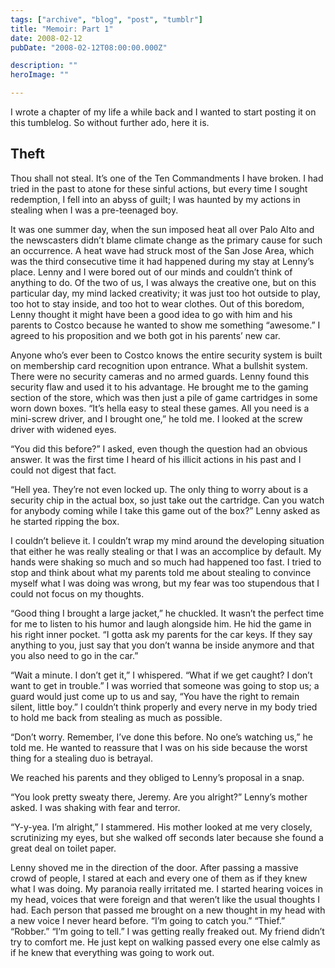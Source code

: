 ```yaml
---
tags: ["archive", "blog", "post", "tumblr"]
title: "Memoir: Part 1"
date: 2008-02-12
pubDate: "2008-02-12T08:00:00.000Z"

description: ""
heroImage: ""

---
```


I wrote a chapter of my life a while back and I wanted to start posting it on this tumblelog. So without further ado, here it is.

## Theft

Thou shall not steal. It’s one of the Ten Commandments I have broken. I had tried in the past to atone for these sinful actions, but every time I sought redemption, I fell into an abyss of guilt; I was haunted by my actions in stealing when I was a pre-teenaged boy.

It was one summer day, when the sun imposed heat all over Palo Alto and the newscasters didn’t blame climate change as the primary cause for such an occurrence. A heat wave had struck most of the San Jose Area, which was the third consecutive time it had happened during my stay at Lenny’s place. Lenny and I were bored out of our minds and couldn’t think of anything to do. Of the two of us, I was always the creative one, but on this particular day, my mind lacked creativity; it was just too hot outside to play, too hot to stay inside, and too hot to wear clothes. Out of this boredom, Lenny thought it might have been a good idea to go with him and his parents to Costco because he wanted to show me something “awesome.” I agreed to his proposition and we both got in his parents’ new car.

Anyone who’s ever been to Costco knows the entire security system is built on membership card recognition upon entrance. What a bullshit system. There were no security cameras and no armed guards. Lenny found this security flaw and used it to his advantage. He brought me to the gaming section of the store, which was then just a pile of game cartridges in some worn down boxes.
“It’s hella easy to steal these games. All you need is a mini-screw driver, and I brought one,” he told me. I looked at the screw driver with widened eyes.

“You did this before?” I asked, even though the question had an obvious answer. It was the first time I heard of his illicit actions in his past and I could not digest that fact.

“Hell yea. They’re not even locked up. The only thing to worry about is a security chip in the actual box, so just take out the cartridge. Can you watch for anybody coming while I take this game out of the box?” Lenny asked as he started ripping the box.

I couldn’t believe it. I couldn’t wrap my mind around the developing situation that either he was really stealing or that I was an accomplice by default. My hands were shaking so much and so much had happened too fast. I tried to stop and think about what my parents told me about stealing to convince myself what I was doing was wrong, but my fear was too stupendous that I could not focus on my thoughts.

“Good thing I brought a large jacket,” he chuckled. It wasn’t the perfect time for me to listen to his humor and laugh alongside him. He hid the game in his right inner pocket. “I gotta ask my parents for the car keys. If they say anything to you, just say that you don’t wanna be inside anymore and that you also need to go in the car.”

“Wait a minute. I don’t get it,” I whispered. “What if we get caught? I don’t want to get in trouble.” I was worried that someone was going to stop us; a guard would just come up to us and say, “You have the right to remain silent, little boy.” I couldn’t think properly and every nerve in my body tried to hold me back from stealing as much as possible.

“Don’t worry. Remember, I’ve done this before. No one’s watching us,” he told me. He wanted to reassure that I was on his side because the worst thing for a stealing duo is betrayal.

We reached his parents and they obliged to Lenny’s proposal in a snap.

“You look pretty sweaty there, Jeremy. Are you alright?” Lenny’s mother asked. I was shaking with fear and terror.

“Y-y-yea. I’m alright,” I stammered. His mother looked at me very closely, scrutinizing my eyes, but she walked off seconds later because she found a great deal on toilet paper.

Lenny shoved me in the direction of the door. After passing a massive crowd of people, I stared at each and every one of them as if they knew what I was doing. My paranoia really irritated me. I started hearing voices in my head, voices that were foreign and that weren’t like the usual thoughts I had. Each person that passed me brought on a new thought in my head with a new voice I never heard before. “I’m going to catch you.” “Thief.” “Robber.” “I’m going to tell.” I was getting really freaked out. My friend didn’t try to comfort me. He just kept on walking passed every one else calmly as if he knew that everything was going to work out.
